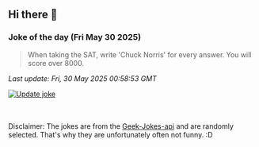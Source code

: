 ## Hi there 👋

### Joke of the day (Fri May 30 2025)
<!-- joke -->
>When taking the SAT, write 'Chuck Norris' for every answer. You will score over 8000.
<!-- /joke -->

*Last update: Fri, 30 May 2025 00:58:53 GMT*

[![Update joke](https://github.com/nclskfm/nclskfm/actions/workflows/joke.yml/badge.svg)](https://github.com/nclskfm/nclskfm/actions/workflows/joke.yml)

<br><br>
Disclaimer: The jokes are from the [Geek-Jokes-api](https://github.com/sameerkumar18/geek-joke-api) and are randomly selected. That's why they are unfortunately often not funny. :D
